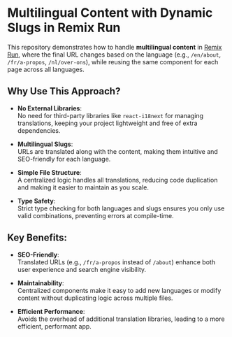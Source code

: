 # Multilingual Content with Dynamic Slugs in Remix Run

This repository demonstrates how to handle **multilingual content** in [Remix Run](https://remix.run/), where the final URL changes based on the language (e.g., `/en/about`, `/fr/a-propos`, `/nl/over-ons`), while reusing the same component for each page across all languages.

## Why Use This Approach?

- **No External Libraries**:  
  No need for third-party libraries like `react-i18next` for managing translations, keeping your project lightweight and free of extra dependencies.

- **Multilingual Slugs**:  
  URLs are translated along with the content, making them intuitive and SEO-friendly for each language.

- **Simple File Structure**:  
  A centralized logic handles all translations, reducing code duplication and making it easier to maintain as you scale.

- **Type Safety**:  
  Strict type checking for both languages and slugs ensures you only use valid combinations, preventing errors at compile-time.

## Key Benefits:

- **SEO-Friendly**:  
  Translated URLs (e.g., `/fr/a-propos` instead of `/about`) enhance both user experience and search engine visibility.

- **Maintainability**:  
  Centralized components make it easy to add new languages or modify content without duplicating logic across multiple files.

- **Efficient Performance**:  
  Avoids the overhead of additional translation libraries, leading to a more efficient, performant app.
